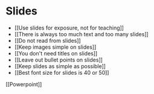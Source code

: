 # Slides

- [[Use slides for exposure, not for teaching]]
- [[There is always too much text and too many slides]]
- [[Do not read from slides]]
- [[Keep images simple on slides]]
- [[You don't need titles on slides]]
- [[Leave out bullet points on slides]]
- [[Keep slides as simple as possible]]
- [[Best font size for slides is 40 or 50]]

[[Powerpoint]]